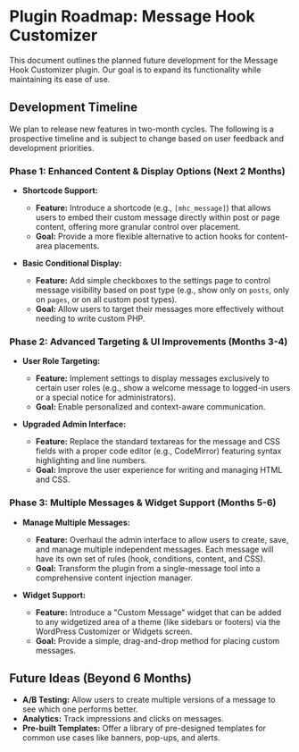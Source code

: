 # Plugin Roadmap: Message Hook Customizer

This document outlines the planned future development for the Message Hook Customizer plugin. Our goal is to expand its functionality while maintaining its ease of use.

## Development Timeline

We plan to release new features in two-month cycles. The following is a prospective timeline and is subject to change based on user feedback and development priorities.

### Phase 1: Enhanced Content & Display Options (Next 2 Months)

*   **Shortcode Support:**
    *   **Feature:** Introduce a shortcode (e.g., `[mhc_message]`) that allows users to embed their custom message directly within post or page content, offering more granular control over placement.
    *   **Goal:** Provide a more flexible alternative to action hooks for content-area placements.

*   **Basic Conditional Display:**
    *   **Feature:** Add simple checkboxes to the settings page to control message visibility based on post type (e.g., show only on `posts`, only on `pages`, or on all custom post types).
    *   **Goal:** Allow users to target their messages more effectively without needing to write custom PHP.

### Phase 2: Advanced Targeting & UI Improvements (Months 3-4)

*   **User Role Targeting:**
    *   **Feature:** Implement settings to display messages exclusively to certain user roles (e.g., show a welcome message to logged-in users or a special notice for administrators).
    *   **Goal:** Enable personalized and context-aware communication.

*   **Upgraded Admin Interface:**
    *   **Feature:** Replace the standard textareas for the message and CSS fields with a proper code editor (e.g., CodeMirror) featuring syntax highlighting and line numbers.
    *   **Goal:** Improve the user experience for writing and managing HTML and CSS.

### Phase 3: Multiple Messages & Widget Support (Months 5-6)

*   **Manage Multiple Messages:**
    *   **Feature:** Overhaul the admin interface to allow users to create, save, and manage multiple independent messages. Each message will have its own set of rules (hook, conditions, content, and CSS).
    *   **Goal:** Transform the plugin from a single-message tool into a comprehensive content injection manager.

*   **Widget Support:**
    *   **Feature:** Introduce a "Custom Message" widget that can be added to any widgetized area of a theme (like sidebars or footers) via the WordPress Customizer or Widgets screen.
    *   **Goal:** Provide a simple, drag-and-drop method for placing custom messages.

## Future Ideas (Beyond 6 Months)

*   **A/B Testing:** Allow users to create multiple versions of a message to see which one performs better.
*   **Analytics:** Track impressions and clicks on messages.
*   **Pre-built Templates:** Offer a library of pre-designed templates for common use cases like banners, pop-ups, and alerts.
